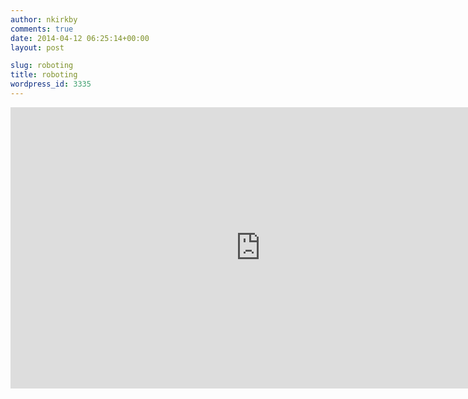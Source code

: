 ```yaml
---
author: nkirkby
comments: true
date: 2014-04-12 06:25:14+00:00
layout: post

slug: roboting
title: roboting
wordpress_id: 3335
---
```



<iframe width="800" height="450" src="https://www.youtube.com/embed/yXGM2-Rjcvs" frameborder="0" allow="autoplay; encrypted-media" allowfullscreen></iframe>